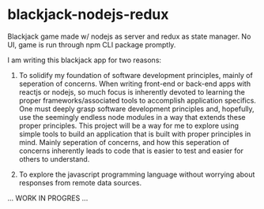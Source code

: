 # blackjack-nodejs-redux
Blackjack game made w/ nodejs as server and redux as state manager. No UI, game is run through npm CLI package promptly.



I am writing this blackjack app for two reasons:

1. To solidify my foundation of software development principles, mainly of seperation of concerns. When writing front-end or back-end apps with
reactjs or nodejs, so much focus is inherently devoted to learning the proper frameworks/associated tools to accomplish application specifics.
One must deeply grasp software development principles and, hopefully, use the seemingly endless node modules in a way that extends
these proper principles. This project will be a way for me to explore using simple tools to build an application that is built with
proper principles in mind. Mainly seperation of concerns, and how this seperation of concerns inherently leads to code that is easier to test
and easier for others to understand.

2. To explore the javascript programming language without worrying about responses from remote data sources.

... WORK IN PROGRES ...

